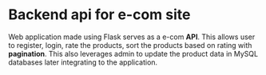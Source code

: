 # Backend api for e-com site 

Web application made using Flask serves as a e-com **API**.  This allows user to register, login, rate the products, sort the products based on rating with **pagination**. This also leverages admin to update the product data in MySQL databases later integrating to the application.  
